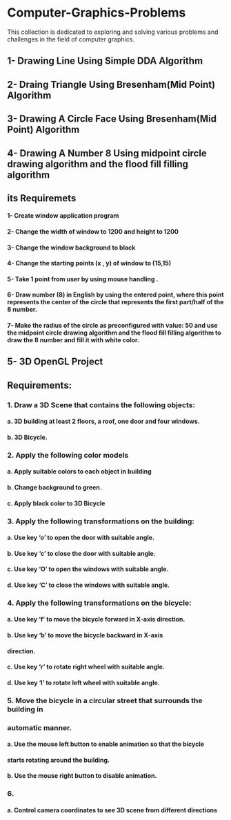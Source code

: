 # Computer-Graphics-Problems
This collection is dedicated to exploring and solving various problems and challenges in the field of computer graphics. 

## 1- Drawing Line Using Simple DDA Algorithm
## 2- Draing Triangle Using Bresenham(Mid Point) Algorithm
## 3- Drawing A Circle Face Using Bresenham(Mid Point) Algorithm
## 4- Drawing A Number 8 Using midpoint circle drawing algorithm and the flood fill filling algorithm
## its Requiremets
####     1- Create window application program
####     2- Change the width of window to 1200 and height to 1200 
####     3- Change the window background to black 
####     4- Change the starting points (x , y) of window  to (15,15)
####     5- Take 1 point from user by using mouse handling .
####     6- Draw number (8) in English by using the entered point, where this point represents the center of the circle that represents the first part/half of the 8 number. 
####     7- Make the radius of the circle as preconfigured with value: 50 and use the midpoint circle drawing algorithm and the flood fill filling algorithm to draw the 8 number and fill it with white color.
## 5- 3D OpenGL Project
## Requirements:

###  1. Draw a 3D Scene that contains the following objects:

####    a. 3D building at least 2 floors, a roof, one door and four windows.
####    b. 3D Bicycle.
###  2. Apply the following color models

####    a. Apply suitable colors to each object in building
####    b. Change background to green.
####    c. Apply black color to 3D Bicycle

###  3. Apply the following transformations on the building:
####    a. Use key ‘o’ to open the door with suitable angle.
####    b. Use key ‘c’ to close the door with suitable angle.
####    c. Use key ‘O’ to open the windows with suitable angle.
####    d. Use key ‘C’ to close the windows with suitable angle.

###  4. Apply the following transformations on the bicycle:

####    a. Use key ‘f’ to move the bicycle forward in X-axis direction.
####    b. Use key ‘b’ to move the bicycle backward in X-axis
####    direction.
####    c. Use key ‘r’ to rotate right wheel with suitable angle.
####    d. Use key ‘l’ to rotate left wheel with suitable angle.
###  5. Move the bicycle in a circular street that surrounds the building in
###  automatic manner.

####    a. Use the mouse left button to enable animation so that the bicycle
####    starts rotating around the building.
####    b. Use the mouse right button to disable animation.

###  6. 
####    a. Control camera coordinates to see 3D scene from different directions

